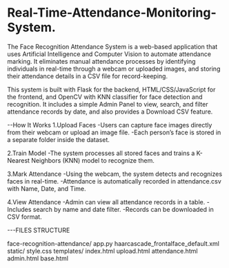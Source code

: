 # Real-Time-Attendance-Monitoring-System.

The Face Recognition Attendance System is a web-based application that uses Artificial Intelligence and Computer Vision to automate attendance marking.
It eliminates manual attendance processes by identifying individuals in real-time through a webcam or uploaded images, and storing their attendance details in a CSV file for record-keeping.


This system is built with Flask for the backend, HTML/CSS/JavaScript for the frontend, and OpenCV with KNN classifier for face detection and recognition.
It includes a simple Admin Panel to view, search, and filter attendance records by date, and also provides a Download CSV feature.



--How It Works
1.Upload Faces
-Users can capture face images directly from their webcam or upload an image file.
-Each person’s face is stored in a separate folder inside the dataset.

2.Train Model
-The system processes all stored faces and trains a K-Nearest Neighbors (KNN) model to recognize them.

3.Mark Attendance
-Using the webcam, the system detects and recognizes faces in real-time.
-Attendance is automatically recorded in attendance.csv with Name, Date, and Time.

4.View Attendance
-Admin can view all attendance records in a table.
-Includes search by name and date filter.
-Records can be downloaded in CSV format.




---FILES STRUCTURE

face-recognition-attendance/
  app.py
  haarcascade_frontalface_default.xml
  static/
       style.css
  templates/
        index.html
        upload.html
        attendance.html
        admin.html
        base.html
